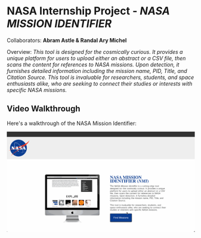 # NASA Internship Project - *NASA MISSION IDENTIFIER*

Collaborators: **Abram Astle & Randal Ary Michel**

Overview: *This tool is designed for the cosmically curious. It provides a unique platform for users to upload either an abstract or a CSV file, then scans the content for references to NASA missions. Upon detection, it furnishes detailed information including the mission name, PID, Title, and Citation Source.
This tool is invaluable for researchers, students, and space enthusiasts alike, who are seeking to connect their studies or interests with specific NASA missions.*

## Video Walkthrough

Here's a walkthrough of the NASA Mission Identifier:

<img src='https://github.com/c-a-s-t-l-e/nasa-mission-identity/blob/main/NMI_Tool_GIF.gif' />


